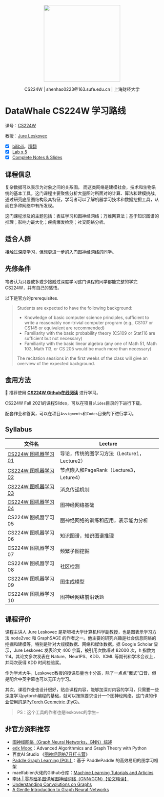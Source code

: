 <div align=center>
<img src="https://gitee.com/shenhao-stu/CS224W-Fall2021/raw/master/Assets/Stanford.png" width="250">
</div>
<p align="center">CS224W | shenhao0223@163.sufe.edu.cn | 上海财经大学 </p>

# DataWhale CS224W 学习路线

课号：[CS224W](http://web.stanford.edu/class/cs224w/)

教授：[Jure Leskovec](https://profiles.stanford.edu/jure-leskovec)

- [x] [bilibili](https://www.bilibili.com/video/BV1RZ4y1c7Co/?spm_id_from=333.788.recommend_more_video.0)，[精翻](https://www.bilibili.com/video/BV1Qq4y1f7tt?p=1)
- [x] [Lab x 5](http://web.stanford.edu/class/cs224w/projects.html)
- [x] [Complete Notes & Slides](http://web.stanford.edu/class/cs224w/index.html#schedule)

## 课程信息

复杂数据可以表示为对象之间的关系图。 而这类网络是建模社会，技术和生物系统的基本工具。这门课程主要聚焦分析大量图时所面对的计算、算法和建模挑战。通过研究底层图结构及其特征，学习者可以了解机器学习技术和数据挖掘工具，从而在多种网络中有所发现。

这门课程涉及的主题包括：表征学习和图神经网络；万维网算法；基于知识图谱的推理；影响力最大化；疾病爆发检测；社交网络分析。

## 适合人群

接触过深度学习，但想更进一步的入门图神经网络的同学。

## 先修条件

笔者认为只要或多或少接触过深度学习这门课程的同学都能完整的学完CS224W，并有自己的感悟。 

以下是官方的prerequisites.  

> Students are expected to have the following background:
>
> - Knowledge of basic computer science principles, sufficient to write a reasonably non-trivial computer program (e.g., CS107 or CS145 or equivalent are recommended)
> - Familiarity with the basic probability theory (CS109 or Stat116 are sufficient but not necessary)
> - Familiarity with the basic linear algebra (any one of Math 51, Math 103, Math 113, or CS 205 would be much more than necessary)
>
> The recitation sessions in the first weeks of the class will give an overview of the expected background.

## 食用方法

:whale: 推荐使用 [**CS224W Github在线阅读**](https://shenhao-stu.github.io/CS224W-Fall2021/) 进行学习。

CS224W Fall 2021的课程Slides，可以在项目`Slides`目录的下进行下载。

配套作业和答案，可以在项目`Assigments`和`Codes`目录的下进行学习。

## Syllabus

| 文件名                                                       | Lecture                                      |
| ------------------------------------------------------------ | -------------------------------------------- |
| [CS224W 图机器学习01](https://shenhao-stu.github.io/CS224W-Fall2021/#/ch1_图机器学习导论) | 导论，传统的图学习方法（Lecture1，Lecture2） |
| [CS224W 图机器学习02](https://shenhao-stu.github.io/CS224W-Fall2021/#/ch2_随机游走算法及PageRank) | 节点嵌入和PageRank（Lecture3，Leture4）      |
| [CS224W 图机器学习03](https://shenhao-stu.github.io/CS224W-Fall2021/#/ch3_消息传递和节点分类) | 消息传递机制                                 |
| [CS224W 图机器学习04](https://shenhao-stu.github.io/CS224W-Fall2021/#/ch4_GNN入门) | 图神经网络基础                               |
| CS224W 图机器学习05                                          | 图神经网络的训练和应用，表示能力分析         |
| CS224W 图机器学习06                                          | 知识图谱，知识图谱推理                       |
| CS224W 图机器学习07                                          | 频繁子图挖掘                                 |
| CS224W 图机器学习08                                          | 社区检测                                     |
| CS224W 图机器学习09                                          | 图生成模型                                   |
| CS224W 图机器学习10                                          | 图神经网络前沿话题                           |



## 课程评价

课程主讲人 Jure Leskovec 是斯坦福大学计算机科学副教授，也是图表示学习方法 node2vec 和 GraphSAGE 的作者之一。他主要的研究兴趣是社会信息网络的挖掘和建模等，特别是针对大规模数据、网络和媒体数据。据 Google Scholar 显示，Jure Leskovec 发表论文 400 余篇，被引用次数超过 82000 次，h 指数为 114。其论文多次发表在 Nature、NeurIPS、KDD、ICML 等期刊和学术会议上，并两次获得 KDD 时间检验奖。

作为学术大牛，Leskovec教授的授课质量也十分高，除了一点点“俄式”口音，但是配合中英字幕也可以无压力学习。

其次，课程作业也设计很好，贴合课程内容，能够加深对内容的学习，只需要一些深度学习pytorch编程的基础，就可以按照要求设计一个图神经网络。这门课的作业使用的是[PyTorch Geometric (PyG)](https://github.com/rusty1s/pytorch_geometric)。  

> PS：这个工具的作者也是leskovec的学生~ 

## 非官方资料推荐

- [图神经网络（Graph Neural Networks，GNN）综述](https://zhuanlan.zhihu.com/p/75307407)
- [edx Mooc](https://www.edx.org/course/advanced-algorithmics-and-graph-theory-with-python)：Advanced Algorithmics and Graph Theory with Python
- 百度AI Studio 《[图神经网络7日打卡营](https://aistudio.baidu.com/aistudio/education/group/info/1956)》
- [Paddle Graph Learning (PGL) ](https://github.com/PaddlePaddle/PGL)：基于 PaddlePaddle 的高效易用的图学习框架
- maelfabien大佬的Github仓库：[Machine Learning Tutorials and Articles](https://github.com/maelfabien/Machine_Learning_Tutorials)
- [李沐 | 零基础多图详解图神经网络（GNN/GCN）【论文精读】](https://www.bilibili.com/video/BV1iT4y1d7zP)
- [Understanding Convolutions on Graphs](https://distill.pub/2021/understanding-gnns/)
- [A Gentle Introduction to Graph Neural Networks](https://distill.pub/2021/gnn-intro/)
